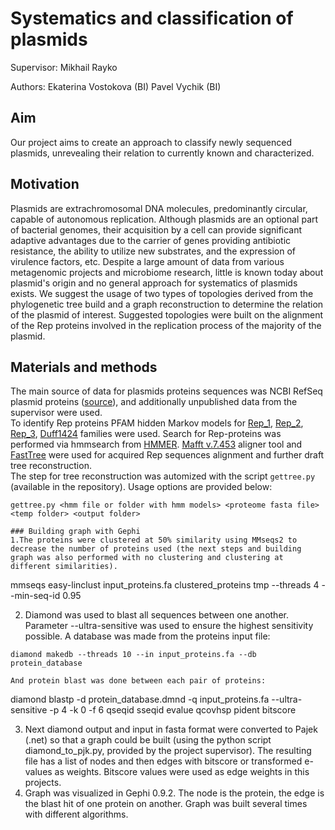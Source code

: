 # Systematics and classification of plasmids
Supervisor:
Mikhail Rayko

Authors:
Ekaterina Vostokova (BI)
Pavel Vychik (BI)

## Aim
Our project aims to create an approach to classify newly sequenced plasmids, unrevealing their relation to currently known and characterized.

## Motivation 
Plasmids are extrachromosomal DNA molecules, predominantly circular, capable of autonomous replication. Although plasmids are an optional part of bacterial genomes, their acquisition by a cell can provide significant adaptive advantages due to the carrier of genes providing antibiotic resistance, the ability to utilize new substrates, and the expression of virulence factors, etc. Despite a large amount of data from various metagenomic projects and microbiome research, little is known today about plasmid's origin and no general approach for systematics of plasmids exists. We suggest the usage of two types of topologies derived from the phylogenetic tree build and a graph reconstruction to determine the relation of the plasmid of interest. Suggested topologies were built on the alignment of the Rep proteins involved in the replication process of the majority of the plasmid. 

## Materials and methods
The main source of data for plasmids proteins sequences was NCBI RefSeq plasmid proteins ([source](https://ftp.ncbi.nlm.nih.gov/refseq/release/plasmid/)), and additionally unpublished data from the supervisor were used.<br />
To identify Rep proteins PFAM hidden Markov models for [Rep_1](https://pfam.xfam.org/family/Rep_1), [Rep_2](https://pfam.xfam.org/family/Rep_2), [Rep_3](https://pfam.xfam.org/family/Rep_3), [Duff1424](https://pfam.xfam.org/family/PF07232) families were used.
Search for Rep-proteins was performed via hmmsearch from [HMMER](http://hmmer.org/publications.html). [Mafft v.7.453](https://mafft.cbrc.jp/alignment/software/) aligner tool and [FastTree](http://www.microbesonline.org/fasttree) were used for acquired Rep sequences alignment and further draft tree reconstruction.<br />
The step for tree reconstruction was automized with the script ```gettree.py``` (available in the repository). Usage options are provided below:
```
gettree.py <hmm file or folder with hmm models> <proteome fasta file> <temp folder> <output folder>

### Building graph with Gephi
1.The proteins were clustered at 50% similarity using MMseqs2 to decrease the number of proteins used (the next steps and building graph was also performed with no clustering and clustering at different similarities).
```
mmseqs easy-linclust input_proteins.fa clustered_proteins tmp --threads 4 --min-seq-id 0.95

2. Diamond was used to blast all sequences between one another. Parameter --ultra-sensitive was used to ensure the highest sensitivity possible.
A database was made from the proteins input file:
```
diamond makedb --threads 10 --in input_proteins.fa --db protein_database

And protein blast was done between each pair of proteins:
```
diamond blastp -d protein_database.dmnd -q input_proteins.fa  --ultra-sensitive -p 4 -k 0  -f 6 qseqid sseqid evalue qcovhsp pident bitscore 

3. Next diamond output and input in fasta format were converted to Pajek (.net) so that a graph could be built (using the python script diamond_to_pjk.py, provided by the project supervisor). The resulting file has a list of nodes and then edges with bitscore or transformed e-values as weights. Bitscore values were used as edge weights in this projects. 
4. Graph was visualized in Gephi 0.9.2.
The node is the protein, the edge is the blast hit of one protein on another. Graph was built several times with different algorithms. 
